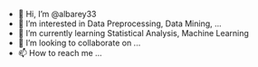 - 👋 Hi, I’m @albarey33
- 👀 I’m interested in Data Preprocessing, Data Mining,  ...
- 🌱 I’m currently learning Statistical Analysis, Machine Learning
- 💞️ I’m looking to collaborate on ...
- 📫 How to reach me ...

<!---
albarey33/albarey33 is a ✨ special ✨ repository because its `README.md` (this file) appears on your GitHub profile.
You can click the Preview link to take a look at your changes.
--->
